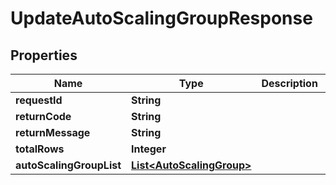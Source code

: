 
# UpdateAutoScalingGroupResponse

## Properties
Name | Type | Description | Notes
------------ | ------------- | ------------- | -------------
**requestId** | **String** |  |  [optional]
**returnCode** | **String** |  |  [optional]
**returnMessage** | **String** |  |  [optional]
**totalRows** | **Integer** |  |  [optional]
**autoScalingGroupList** | [**List&lt;AutoScalingGroup&gt;**](AutoScalingGroup.md) |  |  [optional]



